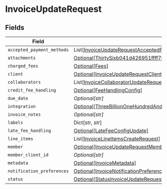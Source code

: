 # InvoiceUpdateRequest


## Fields

| Field                                                                                                                                                                                                                                                                                                                                       | Type                                                                                                                                                                                                                                                                                                                                        | Required                                                                                                                                                                                                                                                                                                                                    | Description                                                                                                                                                                                                                                                                                                                                 |
| ------------------------------------------------------------------------------------------------------------------------------------------------------------------------------------------------------------------------------------------------------------------------------------------------------------------------------------------- | ------------------------------------------------------------------------------------------------------------------------------------------------------------------------------------------------------------------------------------------------------------------------------------------------------------------------------------------- | ------------------------------------------------------------------------------------------------------------------------------------------------------------------------------------------------------------------------------------------------------------------------------------------------------------------------------------------- | ------------------------------------------------------------------------------------------------------------------------------------------------------------------------------------------------------------------------------------------------------------------------------------------------------------------------------------------- |
| `accepted_payment_methods`                                                                                                                                                                                                                                                                                                                  | List[[InvoiceUpdateRequestAcceptedPaymentMethods](../../models/shared/invoiceupdaterequestacceptedpaymentmethods.md)]                                                                                                                                                                                                                       | :heavy_minus_sign:                                                                                                                                                                                                                                                                                                                          | N/A                                                                                                                                                                                                                                                                                                                                         |
| `attachments`                                                                                                                                                                                                                                                                                                                               | [Optional[ThirtySixb041d426951ffff76360faf03ef8ae938bed9739e6ad9f51acb982782296a2]](../../models/shared/thirtysixb041d426951ffff76360faf03ef8ae938bed9739e6ad9f51acb982782296a2.md)                                                                                                                                                         | :heavy_minus_sign:                                                                                                                                                                                                                                                                                                                          | N/A                                                                                                                                                                                                                                                                                                                                         |
| `charged_fees`                                                                                                                                                                                                                                                                                                                              | [Optional[Fees]](../../models/shared/fees.md)                                                                                                                                                                                                                                                                                               | :heavy_minus_sign:                                                                                                                                                                                                                                                                                                                          | N/A                                                                                                                                                                                                                                                                                                                                         |
| `client`                                                                                                                                                                                                                                                                                                                                    | [Optional[InvoiceUpdateRequestClient]](../../models/shared/invoiceupdaterequestclient.md)                                                                                                                                                                                                                                                   | :heavy_minus_sign:                                                                                                                                                                                                                                                                                                                          | N/A                                                                                                                                                                                                                                                                                                                                         |
| `collaborators`                                                                                                                                                                                                                                                                                                                             | List[[InvoiceCollaboratorUpdateRequest](../../models/shared/invoicecollaboratorupdaterequest.md)]                                                                                                                                                                                                                                           | :heavy_minus_sign:                                                                                                                                                                                                                                                                                                                          | N/A                                                                                                                                                                                                                                                                                                                                         |
| `credit_fee_handling`                                                                                                                                                                                                                                                                                                                       | [Optional[FeeHandlingConfig]](../../models/shared/feehandlingconfig.md)                                                                                                                                                                                                                                                                     | :heavy_minus_sign:                                                                                                                                                                                                                                                                                                                          | N/A                                                                                                                                                                                                                                                                                                                                         |
| `due_date`                                                                                                                                                                                                                                                                                                                                  | *Optional[str]*                                                                                                                                                                                                                                                                                                                             | :heavy_minus_sign:                                                                                                                                                                                                                                                                                                                          | N/A                                                                                                                                                                                                                                                                                                                                         |
| `integration`                                                                                                                                                                                                                                                                                                                               | [Optional[ThreeBillionOneHundredAndNinetyMillionSixHundredAndEightyFiveThousandEightHundredAndThirtyTwoa4970525ea5b0803efff0b36a0202062e1fd8a0bc187acbe156461]](../../models/shared/threebilliononehundredandninetymillionsixhundredandeightyfivethousandeighthundredandthirtytwoa4970525ea5b0803efff0b36a0202062e1fd8a0bc187acbe156461.md) | :heavy_minus_sign:                                                                                                                                                                                                                                                                                                                          | N/A                                                                                                                                                                                                                                                                                                                                         |
| `invoice_notes`                                                                                                                                                                                                                                                                                                                             | *Optional[str]*                                                                                                                                                                                                                                                                                                                             | :heavy_minus_sign:                                                                                                                                                                                                                                                                                                                          | N/A                                                                                                                                                                                                                                                                                                                                         |
| `labels`                                                                                                                                                                                                                                                                                                                                    | Dict[str, *str*]                                                                                                                                                                                                                                                                                                                            | :heavy_minus_sign:                                                                                                                                                                                                                                                                                                                          | N/A                                                                                                                                                                                                                                                                                                                                         |
| `late_fee_handling`                                                                                                                                                                                                                                                                                                                         | [Optional[LateFeeConfigUpdate]](../../models/shared/latefeeconfigupdate.md)                                                                                                                                                                                                                                                                 | :heavy_minus_sign:                                                                                                                                                                                                                                                                                                                          | N/A                                                                                                                                                                                                                                                                                                                                         |
| `line_items`                                                                                                                                                                                                                                                                                                                                | List[[InvoiceLineItemsCreateRequest](../../models/shared/invoicelineitemscreaterequest.md)]                                                                                                                                                                                                                                                 | :heavy_minus_sign:                                                                                                                                                                                                                                                                                                                          | N/A                                                                                                                                                                                                                                                                                                                                         |
| `member`                                                                                                                                                                                                                                                                                                                                    | [Optional[InvoiceUpdateRequestMember]](../../models/shared/invoiceupdaterequestmember.md)                                                                                                                                                                                                                                                   | :heavy_minus_sign:                                                                                                                                                                                                                                                                                                                          | N/A                                                                                                                                                                                                                                                                                                                                         |
| `member_client_id`                                                                                                                                                                                                                                                                                                                          | *Optional[str]*                                                                                                                                                                                                                                                                                                                             | :heavy_minus_sign:                                                                                                                                                                                                                                                                                                                          | N/A                                                                                                                                                                                                                                                                                                                                         |
| `metadata`                                                                                                                                                                                                                                                                                                                                  | [Optional[InvoiceMetadata]](../../models/shared/invoicemetadata.md)                                                                                                                                                                                                                                                                         | :heavy_minus_sign:                                                                                                                                                                                                                                                                                                                          | N/A                                                                                                                                                                                                                                                                                                                                         |
| `notification_preferences`                                                                                                                                                                                                                                                                                                                  | [Optional[InvoiceNotificationPreferences]](../../models/shared/invoicenotificationpreferences.md)                                                                                                                                                                                                                                           | :heavy_minus_sign:                                                                                                                                                                                                                                                                                                                          | N/A                                                                                                                                                                                                                                                                                                                                         |
| `status`                                                                                                                                                                                                                                                                                                                                    | [Optional[StatusInvoiceUpdateRequest]](../../models/shared/statusinvoiceupdaterequest.md)                                                                                                                                                                                                                                                   | :heavy_minus_sign:                                                                                                                                                                                                                                                                                                                          | N/A                                                                                                                                                                                                                                                                                                                                         |